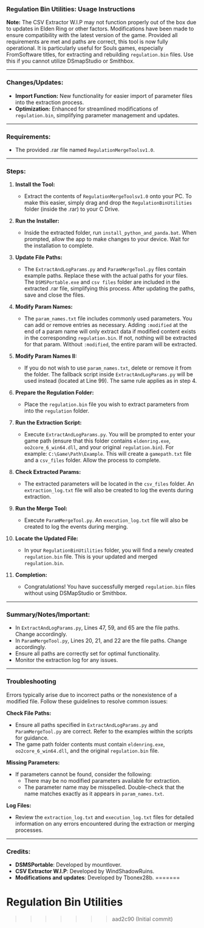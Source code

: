 ### Regulation Bin Utilities: Usage Instructions

**Note:** The CSV Extractor W.I.P may not function properly out of the box due to updates in Elden Ring or other factors. Modifications have been made to ensure compatibility with the latest version of the game. Provided all requirements are met and paths are correct, this tool is now fully operational. It is particularly useful for Souls games, especially FromSoftware titles, for extracting and rebuilding `regulation.bin` files. Use this if you cannot utilize DSmapStudio or Smithbox.

---

### Changes/Updates:
- **Import Function:** New functionality for easier import of parameter files into the extraction process.
- **Optimization:** Enhanced for streamlined modifications of `regulation.bin`, simplifying parameter management and updates.

---

### Requirements:
- The provided .rar file named `RegulationMergeToolsv1.0`.

---

### Steps:

1. **Install the Tool:**
   - Extract the contents of `RegulationMergeToolsv1.0` onto your PC. To make this easier, simply drag and drop the `RegulationBinUtilities` folder (inside the .rar) to your C Drive.

2. **Run the Installer:**
   - Inside the extracted folder, run `install_python_and_panda.bat`. When prompted, allow the app to make changes to your device. Wait for the installation to complete.

3. **Update File Paths:**
   - The `ExtractAndLogParams.py` and `ParamMergeTool.py` files contain example paths. Replace these with the actual paths for your files. The `DSMSPortable.exe` and `csv files` folder are included in the extracted .rar file, simplifying this process. After updating the paths, save and close the files.

4. **Modify Param Names:**
   - The `param_names.txt` file includes commonly used parameters. You can add or remove entries as necessary. Adding `:modified` at the end of a param name will only extract data if modified content exists in the corresponding `regulation.bin`. If not, nothing will be extracted for that param. Without `:modified`, the entire param will be extracted.

5. **Modify Param Names II:**
   - If you do not wish to use `param_names.txt`, delete or remove it from the folder. The fallback script inside `ExtractAndLogParams.py` will be used instead (located at Line 99). The same rule applies as in step 4.

6. **Prepare the Regulation Folder:**
   - Place the `regulation.bin` file you wish to extract parameters from into the `regulation` folder.

7. **Run the Extraction Script:**
   - Execute `ExtractAndLogParams.py`. You will be prompted to enter your game path (ensure that this folder contains `eldenring.exe`, `oo2core_6_win64.dll`, and your original `regulation.bin`). For example: `C:\Game\Path\Example`. This will create a `gamepath.txt` file and a `csv_files` folder. Allow the process to complete.

8. **Check Extracted Params:**
   - The extracted parameters will be located in the `csv_files` folder. An `extraction_log.txt` file will also be created to log the events during extraction.

9. **Run the Merge Tool:**
   - Execute `ParamMergeTool.py`. An `execution_log.txt` file will also be created to log the events during merging.

10. **Locate the Updated File:**
    - In your `RegulationBinUtilities` folder, you will find a newly created `regulation.bin` file. This is your updated and merged `regulation.bin`.

11. **Completion:**
    - Congratulations! You have successfully merged `regulation.bin` files without using DSMapStudio or Smithbox.

---

### Summary/Notes/Important:
- In `ExtractAndLogParams.py`, Lines 47, 59, and 65 are the file paths. Change accordingly.
- In `ParamMergeTool.py`, Lines 20, 21, and 22 are the file paths. Change accordingly.
- Ensure all paths are correctly set for optimal functionality.
- Monitor the extraction log for any issues.

---

### Troubleshooting
Errors typically arise due to incorrect paths or the nonexistence of a modified file. Follow these guidelines to resolve common issues:

**Check File Paths:**
- Ensure all paths specified in `ExtractAndLogParams.py` and `ParamMergeTool.py` are correct. Refer to the examples within the scripts for guidance.
- The game path folder contents must contain `eldenring.exe`, `oo2core_6_win64.dll`, and the original `regulation.bin` file.

**Missing Parameters:**
- If parameters cannot be found, consider the following:
  - There may be no modified parameters available for extraction.
  - The parameter name may be misspelled. Double-check that the name matches exactly as it appears in `param_names.txt`.

**Log Files:**
- Review the `extraction_log.txt` and `execution_log.txt` files for detailed information on any errors encountered during the extraction or merging processes.

---

### Credits:
- **DSMSPortable**: Developed by mountlover.
- **CSV Extractor W.I.P**: Developed by WindShadowRuins.
- **Modifications and updates**: Developed by Tbonex28b.
=======
# Regulation Bin Utilities
>>>>>>> aad2c90 (Initial commit)
